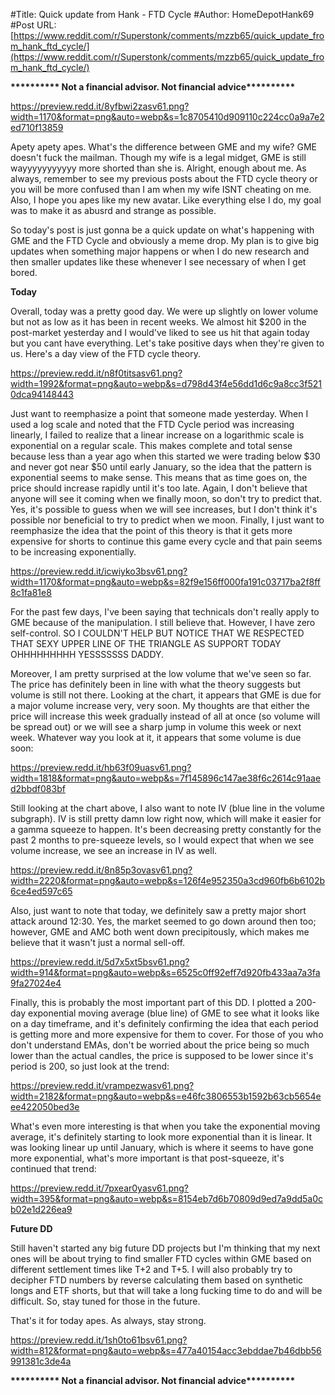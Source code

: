 #Title: Quick update from Hank - FTD Cycle
#Author: HomeDepotHank69
#Post URL: [https://www.reddit.com/r/Superstonk/comments/mzzb65/quick_update_from_hank_ftd_cycle/](https://www.reddit.com/r/Superstonk/comments/mzzb65/quick_update_from_hank_ftd_cycle/)


**\*\*\*\*\*\*\*\*\*\* Not a financial advisor. Not financial advice\*\*\*\*\*\*\*\*\*\***

https://preview.redd.it/8yfbwi2zasv61.png?width=1170&format=png&auto=webp&s=1c8705410d909110c224cc0a9a7e2ed710f13859

Apety apety apes. What's the difference between GME and my wife? GME doesn't fuck the mailman. Though my wife is a legal midget, GME is still wayyyyyyyyyyy more shorted than she is. Alright, enough about me. As always, remember to see my previous posts about the FTD cycle theory or you will be more confused than I am when my wife ISNT cheating on me. Also, I hope you apes like my new avatar. Like everything else I do, my goal was to make it as abusrd and strange as possible.

So today's post is just gonna be a quick update on what's happening with GME and the FTD Cycle and obviously a meme drop. My plan is to give big updates when something major happens or when I do new research and then smaller updates like these whenever I see necessary of when I get bored.

**Today**

Overall, today was a pretty good day. We were up slightly on lower volume but not as low as it has been in recent weeks. We almost hit $200 in the post-market yesterday and I would've liked to see us hit that again today but you cant have everything. Let's take positive days when they're given to us. Here's a day view of the FTD cycle theory.

https://preview.redd.it/n8f0titsasv61.png?width=1992&format=png&auto=webp&s=d798d43f4e56dd1d6c9a8cc3f5210dca94148443

Just want to reemphasize a point that someone made yesterday. When I used a log scale and noted that the FTD Cycle period was increasing linearly, I failed to realize that a linear increase on a logarithmic scale is exponential on a regular scale. This makes complete and total sense because less than a year ago when this started we were trading below $30 and never got near $50 until early January, so the idea that the pattern is exponential seems to make sense. This means that as time goes on, the price should increase rapidly until it's too late. Again, I don't believe that anyone will see it coming when we finally moon, so don't try to predict that. Yes, it's possible to guess when we will see increases, but I don't think it's possible nor beneficial to try to predict when we moon. Finally, I just want to reemphasize the idea that the point of this theory is that it gets more expensive for shorts to continue this game every cycle and that pain seems to be increasing exponentially.

https://preview.redd.it/icwiyko3bsv61.png?width=1170&format=png&auto=webp&s=82f9e156ff000fa191c03717ba2f8ff8c1fa81e8

For the past few days, I've been saying that technicals don't really apply to GME because of the manipulation. I still believe that. However, I have zero self-control. SO I COULDN'T HELP BUT NOTICE THAT WE RESPECTED THAT SEXY UPPER LINE OF THE TRIANGLE AS SUPPORT TODAY OHHHHHHHHH YESSSSSSS DADDY.

Moreover, I am pretty surprised at the low volume that we've seen so far. The price has definitely been in line with what the theory suggests but volume is still not there. Looking at the chart, it appears that GME is due for a major volume increase very, very soon. My thoughts are that either the price will increase this week gradually instead of all at once (so volume will be spread out) or we will see a sharp jump in volume this week or next week. Whatever way you look at it, it appears that some volume is due soon:

https://preview.redd.it/hb63f09uasv61.png?width=1818&format=png&auto=webp&s=7f145896c147ae38f6c2614c91aaed2bbdf083bf

Still looking at the chart above, I also want to note IV (blue line in the volume subgraph). IV is still pretty damn low right now, which will make it easier for a gamma squeeze to happen. It's been decreasing pretty constantly for the past 2 months to pre-squeeze levels, so I would expect that when we see volume increase, we see an increase in IV as well.

https://preview.redd.it/8n85p3ovasv61.png?width=2220&format=png&auto=webp&s=126f4e952350a3cd960fb6b6102b6ce4ed597c65

Also, just want to note that today, we definitely saw a pretty major short attack around 12:30. Yes, the market seemed to go down around then too; however, GME and AMC both went down precipitously, which makes me believe that it wasn't just a normal sell-off.

https://preview.redd.it/5d7x5xt5bsv61.png?width=914&format=png&auto=webp&s=6525c0ff92eff7d920fb433aa7a3fa9fa27024e4

Finally, this is probably the most important part of this DD. I plotted a 200-day exponential moving average (blue line) of GME to see what it looks like on a day timeframe, and it's definitely confirming the idea that each period is getting more and more expensive for them to cover. For those of you who don't understand EMAs, don't be worried about the price being so much lower than the actual candles, the price is supposed to be lower since it's period is 200, so just look at the trend:

https://preview.redd.it/vrampezwasv61.png?width=2182&format=png&auto=webp&s=e46fc3806553b1592b63cb5654eee422050bed3e

What's even more interesting is that when you take the exponential moving average, it's definitely starting to look more exponential than it is linear. It was looking linear up until January, which is where it seems to have gone more exponential, what's more important is that post-squeeze, it's continued that trend:

https://preview.redd.it/7pxear0yasv61.png?width=395&format=png&auto=webp&s=8154eb7d6b70809d9ed7a9dd5a0cb02e1d226ea9

**Future DD**

Still haven't started any big future DD projects but I'm thinking that my next ones will be about trying to find smaller FTD cycles within GME based on different settlement times like T+2 and T+5. I will also probably try to decipher FTD numbers by reverse calculating them based on synthetic longs and ETF shorts, but that will take a long fucking time to do and will be difficult. So, stay tuned for those in the future.

That's it for today apes. As always, stay strong.

https://preview.redd.it/1sh0to61bsv61.png?width=812&format=png&auto=webp&s=477a40154acc3ebddae7b46dbb56991381c3de4a

**\*\*\*\*\*\*\*\*\*\* Not a financial advisor. Not financial advice\*\*\*\*\*\*\*\*\*\***
